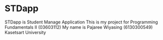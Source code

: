 # STDapp

STDapp is Student Manage Application 
This is my project for Programming Fundamentals II (03603112)
My name is Pajaree Wiyasing (6130300549) 
Kasetsart University